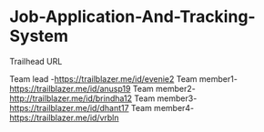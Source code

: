 # Job-Application-And-Tracking-System

Trailhead URL

Team lead   -https://trailblazer.me/id/evenie2
Team member1-https://trailblazer.me/id/anusp19
Team member2-http://trailblazer.me/id/brindha12
Team member3-https://trailblazer.me/id/dhant17
Team member4-https://trailblazer.me/id/vrbln
